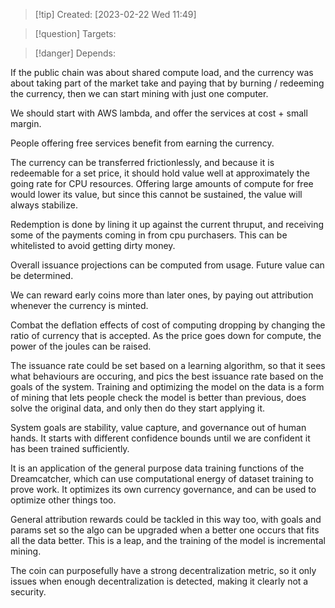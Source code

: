 
>[!tip] Created: [2023-02-22 Wed 11:49]

>[!question] Targets: 

>[!danger] Depends: 

If the public chain was about shared compute load, and the currency was about taking part of the market take and paying that by burning / redeeming the currency, then we can start mining with just one computer.

We should start with AWS lambda, and offer the services at cost + small margin.

People offering free services benefit from earning the currency.

The currency can be transferred frictionlessly, and because it is redeemable for a set price, it should hold value well at approximately the going rate for CPU resources.  Offering large amounts of compute for free would lower its value, but since this cannot be sustained, the value will always stabilize.

Redemption is done by lining it up against the current thruput, and receiving some of the payments coming in from cpu purchasers.  This can be whitelisted to avoid getting dirty money.

Overall issuance projections can be computed from usage. Future value can be determined.

We can reward early coins more than later ones, by paying out attribution whenever the currency is minted.

Combat the deflation effects of cost of computing dropping by changing the ratio of currency that is accepted.  As the price goes down for compute, the power of the joules can be raised.

The issuance rate could be set based on a learning algorithm, so that it sees what behaviours are occuring, and pics the best issuance rate based on the goals of the system. Training and optimizing the model on the data is a form of mining that lets people check the model is better than previous, does solve the original data, and only then do they start applying it.

System goals are stability, value capture, and governance out of human hands.  It starts with different confidence bounds until we are confident it has been trained sufficiently.

It is an application of the general purpose data training functions of the Dreamcatcher, which can use computational energy of dataset training to prove work.  It optimizes its own currency governance, and can be used to optimize other things too.

General attribution rewards could be tackled in this way too, with goals and params set so the algo can be upgraded when a better one occurs that fits all the data better.  This is a leap, and the training of the model is incremental mining.

The coin can purposefully have a strong decentralization metric, so it only issues when enough decentralization is detected, making it clearly not a security.